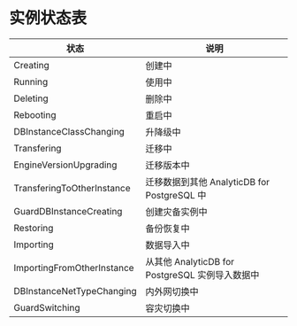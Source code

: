 # 实例状态表

|状态|说明|
|--|--|
|Creating|创建中|
|Running|使用中|
|Deleting|删除中|
|Rebooting|重启中|
|DBInstanceClassChanging|升降级中|
|Transfering|迁移中|
|EngineVersionUpgrading|迁移版本中|
|TransferingToOtherInstance|迁移数据到其他 AnalyticDB for PostgreSQL 中|
|GuardDBInstanceCreating|创建灾备实例中|
|Restoring|备份恢复中|
|Importing|数据导入中|
|ImportingFromOtherInstance|从其他 AnalyticDB for PostgreSQL 实例导入数据中|
|DBInstanceNetTypeChanging|内外网切换中|
|GuardSwitching|容灾切换中|

